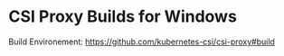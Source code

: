 # CSI Proxy Builds for Windows

Build Environement: https://github.com/kubernetes-csi/csi-proxy#build
